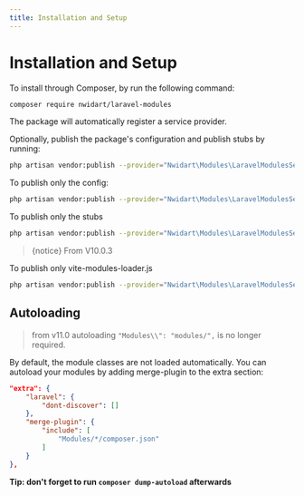```yaml
---
title: Installation and Setup
---
```


# Installation and Setup

To install through Composer, by run the following command:

```bash
composer require nwidart/laravel-modules
```

The package will automatically register a service provider.

Optionally, publish the package's configuration and publish stubs by running:

```bash
php artisan vendor:publish --provider="Nwidart\Modules\LaravelModulesServiceProvider"
```

To publish only the config:

```bash
php artisan vendor:publish --provider="Nwidart\Modules\LaravelModulesServiceProvider" --tag="config"
```

To publish only the stubs

```bash
php artisan vendor:publish --provider="Nwidart\Modules\LaravelModulesServiceProvider" --tag="stubs"
```

> {notice} From V10.0.3

To publish only vite-modules-loader.js

```bash
php artisan vendor:publish --provider="Nwidart\Modules\LaravelModulesServiceProvider" --tag="vite"
```

## Autoloading

> from v11.0 autoloading `"Modules\\": "modules/",` is no longer required.

By default, the module classes are not loaded automatically. You can autoload your modules by adding merge-plugin to the extra section:

```json
"extra": {
    "laravel": {
        "dont-discover": []
    },
    "merge-plugin": {
        "include": [
            "Modules/*/composer.json"
        ]
    }
},
```

**Tip: don't forget to run `composer dump-autoload` afterwards**
